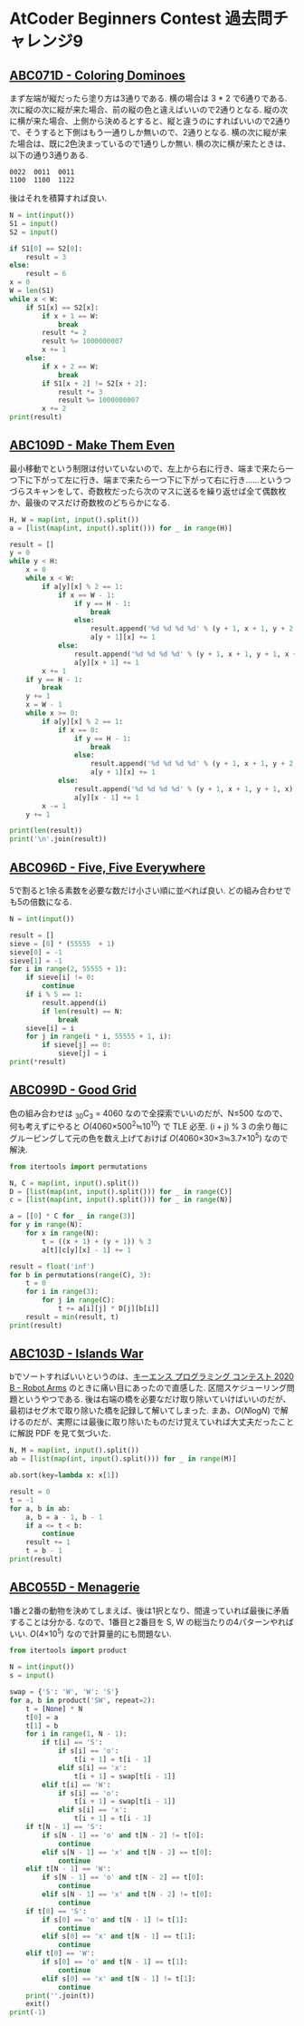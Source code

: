 # AtCoder Beginners Contest 過去問チャレンジ9

## [ABC071D - Coloring Dominoes](https://atcoder.jp/contests/abc071/tasks/arc081_b)

まず左端が縦だったら塗り方は3通りである. 横の場合は 3 * 2 で6通りである. 次に縦の次に縦が来た場合、前の縦の色と違えばいいので2通りとなる. 縦の次に横が来た場合、上側から決めるとすると、縦と違うのにすればいいので2通りで、そうすると下側はもう一通りしか無いので、2通りとなる. 横の次に縦が来た場合は、既に2色決まっているので1通りしか無い. 横の次に横が来たときは、以下の通り3通りある.

```
0022  0011  0011
1100  1100  1122
```

後はそれを積算すれば良い.

```python
N = int(input())
S1 = input()
S2 = input()

if S1[0] == S2[0]:
    result = 3
else:
    result = 6
x = 0
W = len(S1)
while x < W:
    if S1[x] == S2[x]:
        if x + 1 == W:
            break
        result *= 2
        result %= 1000000007
        x += 1
    else:
        if x + 2 == W:
            break
        if S1[x + 2] != S2[x + 2]:
            result *= 3
            result %= 1000000007
        x += 2
print(result)
```

## [ABC109D - Make Them Even](https://atcoder.jp/contests/abc109/tasks/abc109_d)

最小移動でという制限は付いていないので、左上から右に行き、端まで来たら一つ下に下がって左に行き、端まで来たら一つ下に下がって右に行き……というつづらスキャンをして、奇数枚だったら次のマスに送るを繰り返せば全て偶数枚か、最後のマスだけ奇数枚のどちらかになる.

```python
H, W = map(int, input().split())
a = [list(map(int, input().split())) for _ in range(H)]

result = []
y = 0
while y < H:
    x = 0
    while x < W:
        if a[y][x] % 2 == 1:
            if x == W - 1:
                if y == H - 1:
                    break
                else:
                    result.append('%d %d %d %d' % (y + 1, x + 1, y + 2, x + 1))
                    a[y + 1][x] += 1
            else:
                result.append('%d %d %d %d' % (y + 1, x + 1, y + 1, x + 2))
                a[y][x + 1] += 1
        x += 1
    if y == H - 1:
        break
    y += 1
    x = W - 1
    while x >= 0:
        if a[y][x] % 2 == 1:
            if x == 0:
                if y == H - 1:
                    break
                else:
                    result.append('%d %d %d %d' % (y + 1, x + 1, y + 2, x + 1))
                    a[y + 1][x] += 1
            else:
                result.append('%d %d %d %d' % (y + 1, x + 1, y + 1, x))
                a[y][x - 1] += 1
        x -= 1
    y += 1

print(len(result))
print('\n'.join(result))
```

## [ABC096D - Five, Five Everywhere](https://atcoder.jp/contests/abc096/tasks/abc096_d)

5で割ると1余る素数を必要な数だけ小さい順に並べれば良い. どの組み合わせでも5の倍数になる.

```python
N = int(input())

result = []
sieve = [0] * (55555  + 1)
sieve[0] = -1
sieve[1] = -1
for i in range(2, 55555 + 1):
    if sieve[i] != 0:
        continue
    if i % 5 == 1:
        result.append(i)
        if len(result) == N:
            break
    sieve[i] = i
    for j in range(i * i, 55555 + 1, i):
        if sieve[j] == 0:
            sieve[j] = i
print(*result)
```

## [ABC099D - Good Grid](https://atcoder.jp/contests/abc099/tasks/abc099_d)

色の組み合わせは <sub>30</sub>C<sub>3</sub> = 4060 なので全探索でいいのだが、N≤500 なので、何も考えずにやると *O*(4060×500<sup>2</sup>≒10<sup>10</sup>) で TLE 必至. (i + j) % 3 の余り毎にグルーピングして元の色を数え上げておけば *O*(4060×30×3≒3.7×10<sup>5</sup>) なので解決.

```python
from itertools import permutations

N, C = map(int, input().split())
D = [list(map(int, input().split())) for _ in range(C)]
c = [list(map(int, input().split())) for _ in range(N)]

a = [[0] * C for _ in range(3)]
for y in range(N):
    for x in range(N):
        t = ((x + 1) + (y + 1)) % 3
        a[t][c[y][x] - 1] += 1

result = float('inf')
for b in permutations(range(C), 3):
    t = 0
    for i in range(3):
        for j in range(C):
            t += a[i][j] * D[j][b[i]]
    result = min(result, t)
print(result)
```

## [ABC103D - Islands War](https://atcoder.jp/contests/abc103/tasks/abc103_d)

bでソートすればいいというのは、[キーエンス プログラミング コンテスト 2020 B - Robot Arms](https://atcoder.jp/contests/keyence2020/tasks/keyence2020_b) のときに痛い目にあったので直感した. 区間スケジューリング問題というやつである. 後は右端の橋を必要なだけ取り除いていけばいいのだが、最初はセグ木で取り除いた橋を記録して解いてしまった. まあ、*O*(<i>N</i>log<i>N</i>) で解けるのだが、実際には最後に取り除いたものだけ覚えていれば大丈夫だったことに解説 PDF を見て気づいた.

```python
N, M = map(int, input().split())
ab = [list(map(int, input().split())) for _ in range(M)]

ab.sort(key=lambda x: x[1])

result = 0
t = -1
for a, b in ab:
    a, b = a - 1, b - 1
    if a <= t < b:
        continue
    result += 1
    t = b - 1
print(result)
```

## [ABC055D - Menagerie](https://atcoder.jp/contests/abc055/tasks/arc069_b)

1番と2番の動物を決めてしまえば、後は1択となり、間違っていれば最後に矛盾することは分かる. なので、1番目と2番目を S, W の総当たりの4パターンやればいい. *O*(4×10<sup>5</sup>) なので計算量的にも問題ない.

```python
from itertools import product

N = int(input())
s = input()

swap = {'S': 'W', 'W': 'S'}
for a, b in product('SW', repeat=2):
    t = [None] * N
    t[0] = a
    t[1] = b
    for i in range(1, N - 1):
        if t[i] == 'S':
            if s[i] == 'o':
                t[i + 1] = t[i - 1]
            elif s[i] == 'x':
                t[i + 1] = swap[t[i - 1]]
        elif t[i] == 'W':
            if s[i] == 'o':
                t[i + 1] = swap[t[i - 1]]
            elif s[i] == 'x':
                t[i + 1] = t[i - 1]
    if t[N - 1] == 'S':
        if s[N - 1] == 'o' and t[N - 2] != t[0]:
            continue
        elif s[N - 1] == 'x' and t[N - 2] == t[0]:
            continue
    elif t[N - 1] == 'W':
        if s[N - 1] == 'o' and t[N - 2] == t[0]:
            continue
        elif s[N - 1] == 'x' and t[N - 2] != t[0]:
            continue
    if t[0] == 'S':
        if s[0] == 'o' and t[N - 1] != t[1]:
            continue
        elif s[0] == 'x' and t[N - 1] == t[1]:
            continue
    elif t[0] == 'W':
        if s[0] == 'o' and t[N - 1] == t[1]:
            continue
        elif s[0] == 'x' and t[N - 1] != t[1]:
            continue
    print(''.join(t))
    exit()
print(-1)
```
